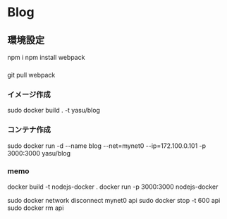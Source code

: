 # Blog


## 環境設定
npm i
npm install webpack



### 
git pull
webpack
### イメージ作成
sudo docker build . -t yasu/blog
### コンテナ作成
sudo docker run -d --name blog --net=mynet0 --ip=172.100.0.101 -p 3000:3000 yasu/blog


### memo
docker build -t nodejs-docker .
docker run -p 3000:3000 nodejs-docker

sudo docker network disconnect mynet0 api
sudo docker stop -t 600 api
sudo docker rm api